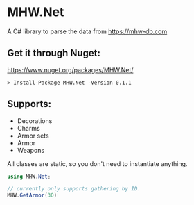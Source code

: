 # MHW.Net
A C# library to parse the data from https://mhw-db.com

## Get it through Nuget:
https://www.nuget.org/packages/MHW.Net/

`> Install-Package MHW.Net -Version 0.1.1`

## Supports:
- Decorations
- Charms
- Armor sets
- Armor
- Weapons

All classes are static, so you don't need to instantiate anything.
```cs
using MHW.Net;

// currently only supports gathering by ID.
MHW.GetArmor(30)
```
